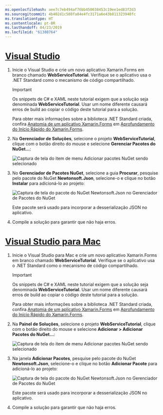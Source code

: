 ```yaml
---
ms.openlocfilehash: aee7c7eb494af76bb450038453c19ee1ed83f2d3
ms.sourcegitcommit: 4b402d1c508fa84e4fc3171a6e43b811323948fc
ms.translationtype: HT
ms.contentlocale: pt-BR
ms.lasthandoff: 04/23/2019
ms.locfileid: "61388764"
---
```

# <a name="visual-studiotabvswin"></a>[Visual Studio](#tab/vswin)

1. Inicie o Visual Studio e crie um novo aplicativo Xamarin.Forms em branco chamado **WebServiceTutorial**. Verifique se o aplicativo usa o .NET Standard como o mecanismo de código compartilhado.

    > [!IMPORTANT]
    > Os snippets de C# e XAML neste tutorial exigem que a solução seja denominada **WebServiceTutorial**. Usar um nome diferente causará erros de build ao copiar o código deste tutorial para a solução.

    Para obter mais informações sobre a biblioteca .NET Standard criada, confira [Anatomia de um aplicativo Xamarin.Forms](~/get-started/first-app/index.md) em [Aprofundamento do Início Rápido do Xamarin.Forms](~/get-started/first-app/index.md).

1. Na **Gerenciador de Soluções**, selecione o projeto **WebServiceTutorial**, clique com o botão direito do mouse e selecione **Gerenciar Pacotes do NuGet...**:

    ![Captura de tela do item de menu Adicionar pacotes NuGet sendo selecionado](../images/vs/add-nuget-packages.png "Item de menu Adicionar pacotes NuGet")

1. No **Gerenciador de Pacotes NuGet**, selecione a guia **Procurar**, pesquise pelo pacote do NuGet **Newtonsoft.Json**, selecione-o e clique no botão **Instalar** para adicioná-lo ao projeto:

    ![Captura de tela do pacote do NuGet Newtonsoft.Json no Gerenciador de Pacotes do NuGet](../images/vs/add-package.png "Pacote do NuGet Newtonsoft.Json")

    Este pacote será usado para incorporar a desserialização JSON no aplicativo.

1. Compile a solução para garantir que não haja erros.

# <a name="visual-studio-for-mactabvsmac"></a>[Visual Studio para Mac](#tab/vsmac)

1. Inicie o Visual Studio para Mac e crie um novo aplicativo Xamarin.Forms em branco chamado **WebServiceTutorial**. Verifique se o aplicativo usa o .NET Standard como o mecanismo de código compartilhado.

    > [!IMPORTANT]
    > Os snippets de C# e XAML neste tutorial exigem que a solução seja denominada **WebServiceTutorial**. Usar um nome diferente causará erros de build ao copiar o código deste tutorial para a solução.

    Para obter mais informações sobre a biblioteca .NET Standard criada, confira [Anatomia de um aplicativo Xamarin.Forms](~/get-started/first-app/index.md) em [Aprofundamento do Início Rápido do Xamarin.Forms](~/get-started/first-app/index.md).

1. Na **Painel de Soluções**, selecione o projeto **WebServiceTutorial**, clique com o botão direito do mouse e selecione **Adicionar > Adicionar Pacotes do NuGet...**:

    ![Captura de tela do item de menu Adicionar pacotes NuGet sendo selecionado](../images/vsmac/add-nuget-packages.png "Item de menu Adicionar pacotes NuGet")

1. Na janela **Adicionar Pacotes**, pesquise pelo pacote do NuGet **Newtonsoft.Json**, selecione-o e clique no botão **Adicionar Pacote** para adicioná-lo ao projeto:

    ![Captura de tela do pacote do NuGet Newtonsoft.Json no Gerenciador de Pacotes do NuGet](../images/vsmac/add-package.png "Pacote do NuGet Newtonsoft.Json")

    Este pacote será usado para incorporar a desserialização JSON no aplicativo.

1. Compile a solução para garantir que não haja erros.

